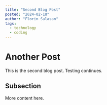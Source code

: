 ```yaml
---
title: "Second Blog Post"
posted: "2024-02-18"
author: "Florin Salasan"
tags:
  - technology
  - coding
---
```


# Another Post

This is the second blog post. Testing continues.

## Subsection

More content here.

